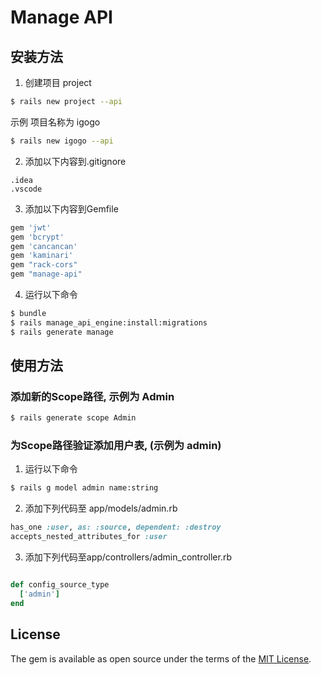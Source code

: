 # Manage API

## 安装方法

1. 创建项目 project

```bash
$ rails new project --api
```

示例 项目名称为 igogo

```bash
$ rails new igogo --api
```

2. 添加以下内容到.gitignore

```text
.idea
.vscode
```

3. 添加以下内容到Gemfile

```ruby
gem 'jwt'
gem 'bcrypt'
gem 'cancancan'
gem 'kaminari'
gem "rack-cors"
gem "manage-api"

```

4. 运行以下命令

```bash
$ bundle
$ rails manage_api_engine:install:migrations
$ rails generate manage
```

## 使用方法

### 添加新的Scope路径, 示例为 Admin

```bash
$ rails generate scope Admin
```

### 为Scope路径验证添加用户表, (示例为 admin)

1. 运行以下命令

```bash
$ rails g model admin name:string
```

2. 添加下列代码至 app/models/admin.rb

```ruby
has_one :user, as: :source, dependent: :destroy
accepts_nested_attributes_for :user
```

3. 添加下列代码至app/controllers/admin_controller.rb

```ruby

def config_source_type
  ['admin']
end
```

## License

The gem is available as open source under the terms of the [MIT License](https://opensource.org/licenses/MIT).
